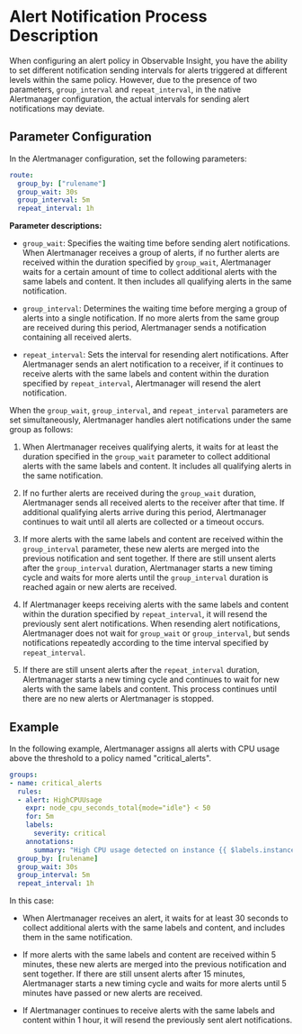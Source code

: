 # Alert Notification Process Description

When configuring an alert policy in Observable Insight, you have the ability to set different notification sending intervals
for alerts triggered at different levels within the same policy. However, due to the presence of two parameters,
`group_interval` and `repeat_interval`, in the native Alertmanager configuration, the actual intervals for sending
alert notifications may deviate.

## Parameter Configuration

In the Alertmanager configuration, set the following parameters:

```yaml
route:  
  group_by: ["rulename"]
  group_wait: 30s
  group_interval: 5m
  repeat_interval: 1h
```

**Parameter descriptions:**

- `group_wait`: Specifies the waiting time before sending alert notifications. When Alertmanager receives a group of alerts,
  if no further alerts are received within the duration specified by `group_wait`, Alertmanager waits for a certain amount
  of time to collect additional alerts with the same labels and content. It then includes all qualifying alerts in the same notification.

- `group_interval`: Determines the waiting time before merging a group of alerts into a single notification.
  If no more alerts from the same group are received during this period, Alertmanager sends a notification containing all received alerts.

- `repeat_interval`: Sets the interval for resending alert notifications. After Alertmanager sends an alert notification
  to a receiver, if it continues to receive alerts with the same labels and content within the duration specified by
  `repeat_interval`, Alertmanager will resend the alert notification.

When the `group_wait`, `group_interval`, and `repeat_interval` parameters are set simultaneously, Alertmanager
handles alert notifications under the same group as follows:

1. When Alertmanager receives qualifying alerts, it waits for at least the duration specified in the
   `group_wait` parameter to collect additional alerts with the same labels and content.
   It includes all qualifying alerts in the same notification.

2. If no further alerts are received during the `group_wait` duration, Alertmanager sends all received alerts
   to the receiver after that time. If additional qualifying alerts arrive during this period, Alertmanager
   continues to wait until all alerts are collected or a timeout occurs.

3. If more alerts with the same labels and content are received within the `group_interval` parameter,
   these new alerts are merged into the previous notification and sent together. If there are still
   unsent alerts after the `group_interval` duration, Alertmanager starts a new timing cycle and waits
   for more alerts until the `group_interval` duration is reached again or new alerts are received.

4. If Alertmanager keeps receiving alerts with the same labels and content within the duration specified
   by `repeat_interval`, it will resend the previously sent alert notifications. When resending alert notifications,
   Alertmanager does not wait for `group_wait` or `group_interval`, but sends notifications repeatedly according to
   the time interval specified by `repeat_interval`.

5. If there are still unsent alerts after the `repeat_interval` duration, Alertmanager starts a new timing cycle
   and continues to wait for new alerts with the same labels and content. This process continues until there are
   no new alerts or Alertmanager is stopped.

## Example

In the following example, Alertmanager assigns all alerts with CPU usage above the threshold to a policy named "critical_alerts".

```yaml
groups:
- name: critical_alerts
  rules:
  - alert: HighCPUUsage
    expr: node_cpu_seconds_total{mode="idle"} < 50
    for: 5m
    labels:
      severity: critical
    annotations:
      summary: "High CPU usage detected on instance {{ $labels.instance }}"
  group_by: [rulename]
  group_wait: 30s
  group_interval: 5m
  repeat_interval: 1h
```

In this case:

- When Alertmanager receives an alert, it waits for at least 30 seconds to collect additional alerts
  with the same labels and content, and includes them in the same notification.

- If more alerts with the same labels and content are received within 5 minutes, these new alerts
  are merged into the previous notification and sent together. If there are still unsent alerts
  after 15 minutes, Alertmanager starts a new timing cycle and waits for more alerts until 5 minutes
  have passed or new alerts are received.

- If Alertmanager continues to receive alerts with the same labels and content within 1 hour,
  it will resend the previously sent alert notifications.
